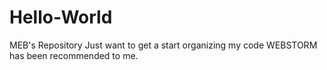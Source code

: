# Hello-World
MEB's Repository
Just want to get a start organizing my code
WEBSTORM has been recommended to me.
